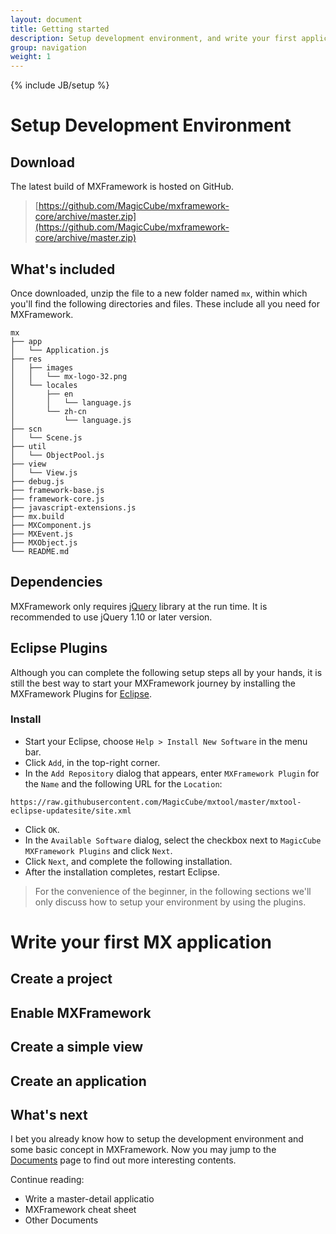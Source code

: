 ```yaml
---
layout: document
title: Getting started
description: Setup development environment, and write your first application with MXFramework.
group: navigation
weight: 1
---
```

{% include JB/setup %}

# Setup Development Environment
## Download
The latest build of MXFramework is hosted on GitHub.
> [https://github.com/MagicCube/mxframework-core/archive/master.zip](https://github.com/MagicCube/mxframework-core/archive/master.zip)


## What's included
Once downloaded, unzip the file to a new folder named `mx`, within which you'll find the following directories and files.
These include all you need for MXFramework. 

```
mx
├── app
│   └── Application.js
├── res
│   ├── images
│   │   └── mx-logo-32.png
│   └── locales
│       ├── en
│       │   └── language.js
│       └── zh-cn
│           └── language.js
├── scn
│   └── Scene.js
├── util
│   └── ObjectPool.js
├── view
│   └── View.js
├── debug.js
├── framework-base.js
├── framework-core.js
├── javascript-extensions.js
├── mx.build
├── MXComponent.js
├── MXEvent.js
├── MXObject.js
└── README.md 
```  

## Dependencies
MXFramework only requires [jQuery](http://jquery.com) library at the run time. It is recommended to use jQuery 1.10 or later version.

## Eclipse Plugins
Although you can complete the following setup steps all by your hands, it is still the best way to start your MXFramework journey by installing the MXFramework Plugins for [Eclipse](http://eclipse.org/).

### Install
- Start your Eclipse, choose `Help > Install New Software` in the menu bar.
- Click `Add`, in the top-right corner.
- In the `Add Repository` dialog that appears, enter `MXFramework Plugin` for the `Name` and the following URL for the `Location`:
```
https://raw.githubusercontent.com/MagicCube/mxtool/master/mxtool-eclipse-updatesite/site.xml
```
- Click `OK`.
- In the `Available Software` dialog, select the checkbox next to `MagicCube MXFramework Plugins` and click `Next`.
- Click `Next`, and complete the following installation. 
- After the installation completes, restart Eclipse.

> For the convenience of the beginner, in the following sections we'll only discuss how to setup your environment by using the plugins.

# Write your first MX application
## Create a project


## Enable MXFramework

## Create a simple view

## Create an application

## What's next
I bet you already know how to setup the development environment and some basic concept in MXFramework.
Now you may jump to the [Documents](./) page to find out more interesting contents.

Continue reading:
 
+ Write a master-detail applicatio
+ MXFramework cheat sheet
+ Other Documents